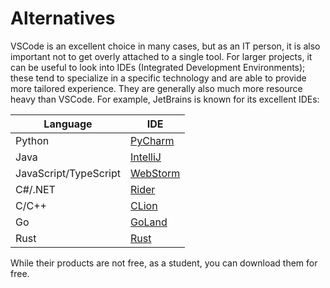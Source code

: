 # Alternatives

VSCode is an excellent choice in many cases, but as an IT person, it is also important not to get overly attached to a single tool.
For larger projects, it can be useful to look into IDEs (Integrated Development Environments); these tend to specialize in a specific technology and are able to provide more tailored experience.
They are generally also much more resource heavy than VSCode.
For example, JetBrains is known for its excellent IDEs:

| Language | IDE |
| -------- | --- |
| Python                | [PyCharm](https://www.jetbrains.com/pycharm/) |
| Java                  | [IntelliJ](https://www.jetbrains.com/idea/) |
| JavaScript/TypeScript | [WebStorm](https://www.jetbrains.com/webstorm/) |
| C#/.NET               | [Rider](https://www.jetbrains.com/rider/) |
| C/C++                 | [CLion](https://www.jetbrains.com/clion/) |
| Go                    | [GoLand](https://www.jetbrains.com/go/) |
| Rust                  | [Rust](https://www.jetbrains.com/rust/) |

While their products are not free, as a student, you can download them for free.
